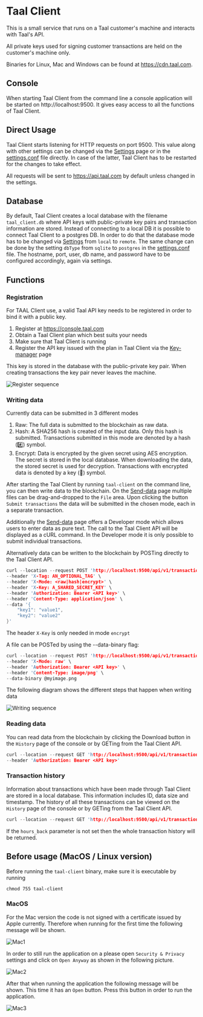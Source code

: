 # Taal Client

This is a small service that runs on a Taal customer's machine and interacts with Taal's API.

All private keys used for signing customer transactions are held on the customer's machine only.

Binaries for Linux, Mac and Windows can be found at https://cdn.taal.com.

## Console

When starting Taal Client from the command line a console application will be started on http://localhost:9500. It gives easy access to all the functions of Taal Client.

## Direct Usage

Taal Client starts listening for HTTP requests on port 9500. This value along with other settings can be changed via the [Settings](https://localhost:9500/settings) page or in the [settings.conf](./settings.conf) file directly. In case of the latter, Taal Client has to be restarted for the changes to take effect.

All requests will be sent to https://api.taal.com by default unless changed in the settings.

## Database

By default, Taal Client creates a local database with the filename `taal_client.db` where API keys with public-private key pairs and transaction information are stored. Instead of connecting to a local DB it is possible to connect Taal Client to a postgres DB. In order to do that the database mode has to be changed via [Settings](https://localhost:9500/settings) from `local` to `remote`. The same change can be done by the setting `dbType` from `sqlite` to `postgres` in the [settings.conf](./settings.conf) file. The hostname, port, user, db name, and password have to be configured accordingly, again via settings.

## Functions

### Registration

For TAAL Client use, a valid Taal API key needs to be registered in order to bind it with a public key.

1. Register at https://console.taal.com
2. Obtain a Taal Client plan which best suits your needs
3. Make sure that Taal Client is running
4. Register the API key issued with the plan in Taal Client via the [Key-manager](https://localhost:9500/key-manager) page

This key is stored in the database with the public-private key pair. When creating transactions the key pair never leaves the machine.

![Register sequence](https://github.com/TAAL-GmbH/taal-client/blob/master/assets/register.png)

### Writing data

Currently data can be submitted in 3 different modes

1. Raw: The full data is submitted to the blockchain as raw data.
2. Hash: A SHA256 hash is created of the input data. Only this hash is submitted. Transactions submitted in this mode are denoted by a hash (#️⃣) symbol.
3. Encrypt: Data is encrypted by the given secret using AES encryption. The secret is stored in the local database. When downloading the data, the stored secret is used for decryption. Transactions with encrypted data is denoted by a key (🔑) symbol.

After starting the Taal Client by running `taal-client` on the command line, you can then write data to the blockchain. On the [Send-data](http://localhost:9500/send-data) page multiple files can be drag-and-dropped to the `File` area. Upon clicking the button `Submit transactions` the data will be submitted in the chosen mode, each in a separate transaction.

Additionally the [Send-data](http://localhost:9500/send-data) page offers a Developer mode which allows users to enter data as pure text. The call to the Taal Client API will be displayed as a cURL command. In the Developer mode it is only possible to submit individual transactions.

Alternatively data can be written to the blockchain by POSTing directly to the Taal Client API.

```c
curl --location --request POST 'http://localhost:9500/api/v1/transactions' \
--header 'X-Tag: AN_OPTIONAL_TAG' \
--header 'X-Mode: <raw|hash|encrypt>' \
--header 'X-Key: A_SHARED_SECRET_KEY' \
--header 'Authorization: Bearer <API key>' \
--header 'Content-Type: application/json' \
--data '{
    "key1": "value1",
    "key2": "value2"
}'
```

The header `X-Key` is only needed in mode `encrypt`

A file can be POSTed by using the --data-binary flag:

```c
curl --location --request POST 'http://localhost:9500/api/v1/transactions' \
--header 'X-Mode: raw' \
--header 'Authorization: Bearer <API key>' \
--header 'Content-Type: image/png' \
--data-binary @myimage.png
```

The following diagram shows the different steps that happen when writing data

![Writing sequence](https://github.com/TAAL-GmbH/taal-client/blob/master/assets/write.png)

### Reading data

You can read data from the blockchain by clicking the Download button in the `History` page of the console or by GETing from the Taal Client API.

```c
curl --location --request GET 'http://localhost:9500/api/v1/transactions/<txid>' \
--header 'Authorization: Bearer <API key>'
```

### Transaction history

Information about transactions which have been made through Taal Client are stored in a local database. This information includes ID, data size and timestamp. The history of all these transactions can be viewed on the `History` page of the console or by GETing from the Taal Client API.

```c
curl --location --request GET 'http://localhost:9500/api/v1/transactions/?hours_back=24'
```

If the `hours_back` parameter is not set then the whole transaction history will be returned.

## Before usage (MacOS / Linux version)

Before running the `taal-client` binary, make sure it is executable by running

```
chmod 755 taal-client
```

### MacOS

For the Mac version the code is not signed with a certificate issued by Apple currently. Therefore when running for the first time the following message will be shown.

![Mac1](https://github.com/TAAL-GmbH/taal-client/blob/master/assets/mac1.png)

In order to still run the application on a please open `Security & Privacy` settings and click on `Open Anyway` as shown in the following picture.

![Mac2](https://github.com/TAAL-GmbH/taal-client/blob/master/assets/mac2.png)

After that when running the application the following message will be shown. This time it has an `Open` button. Press this button in order to run the application.

![Mac3](https://github.com/TAAL-GmbH/taal-client/blob/master/assets/mac3.png)
